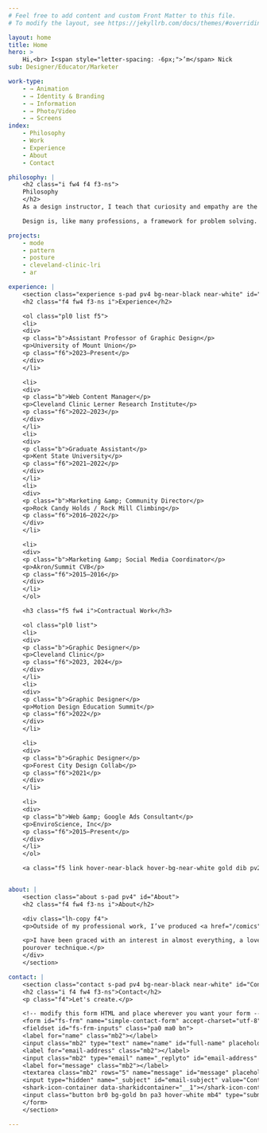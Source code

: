 ```yaml
---
# Feel free to add content and custom Front Matter to this file.
# To modify the layout, see https://jekyllrb.com/docs/themes/#overriding-theme-defaults

layout: home
title: Home
hero: >
    Hi,<br> I<span style="letter-spacing: -6px;">’m</span> Nick
sub: Designer/Educator/Marketer

work-type:
    - → Animation
    - → Identity & Branding
    - → Information
    - → Photo/Video
    - → Screens
index:
    - Philosophy
    - Work
    - Experience
    - About
    - Contact

philosophy: |
    <h2 class="i fw4 f4 f3-ns">
    Philosophy
    </h2>
    As a design instructor, I teach that curiosity and empathy are the driving forces behind good work. Great designers ask the right questions, reframe problems to understand them deeply, and view issues through novel perspectives before trying to solve them. The process is generative and research-driven in a way that creates value for every stakeholder.

    Design is, like many professions, a framework for problem solving. We try to make things beautiful along the way.

projects:
    - mode
    - pattern
    - posture
    - cleveland-clinic-lri
    - ar

experience: |
    <section class="experience s-pad pv4 bg-near-black near-white" id="Experience">
    <h2 class="f4 fw4 f3-ns i">Experience</h2>

    <ol class="pl0 list f5">
    <li>
    <div>
    <p class="b">Assistant Professor of Graphic Design</p>
    <p>University of Mount Union</p>
    <p class="f6">2023–Present</p>
    </div>
    </li>

    <li>
    <div>
    <p class="b">Web Content Manager</p>
    <p>Cleveland Clinic Lerner Research Institute</p>
    <p class="f6">2022–2023</p>
    </div>
    </li>
    <li>
    <div>
    <p class="b">Graduate Assistant</p>
    <p>Kent State University</p>
    <p class="f6">2021–2022</p>
    </div>
    </li>
    <li>
    <div>
    <p class="b">Marketing &amp; Community Director</p>
    <p>Rock Candy Holds / Rock Mill Climbing</p>
    <p class="f6">2016–2022</p>
    </div>
    </li>

    <li>
    <div>
    <p class="b">Marketing &amp; Social Media Coordinator</p>
    <p>Akron/Summit CVB</p>
    <p class="f6">2015–2016</p>
    </div>
    </li>
    </ol>

    <h3 class="f5 fw4 i">Contractual Work</h3>

    <ol class="pl0 list">
    <li>
    <div>
    <p class="b">Graphic Designer</p>
    <p>Cleveland Clinic</p>
    <p class="f6">2023, 2024</p>
    </div>
    </li>
    <li>
    <div>
    <p class="b">Graphic Designer</p>
    <p>Motion Design Education Summit</p>
    <p class="f6">2022</p>
    </div>
    </li>

    <li>
    <div>
    <p class="b">Graphic Designer</p>
    <p>Forest City Design Collab</p>
    <p class="f6">2021</p>
    </div>
    </li>

    <li>
    <div>
    <p class="b">Web &amp; Google Ads Consultant</p>
    <p>EnviroScience, Inc</p>
    <p class="f6">2015–Present</p>
    </div>
    </li>
    </ol>

    <a class="f5 link hover-near-black hover-bg-near-white gold dib pv2" href="resume.html">See full resume</a>


about: |
    <section class="about s-pad pv4" id="About">
    <h2 class="f4 fw4 f3-ns i">About</h2>

    <div class="lh-copy f4">
    <p>Outside of my professional work, I’ve produced <a href="/comics" class="link link-on-white underline near-black hover-bg-gold pv2">a collection of over 200 comics</a>, some of which were published in the Akron Devil Strip and Blank Slate Elyria magazines.</p>

    <p>I have been graced with an interest in almost everything, a love of houseplants, and a consistent
    pourover technique.</p>
    </div>
    </section>

contact: |
    <section class="contact s-pad pv4 bg-near-black near-white" id="Contact">
    <h2 class="i f4 fw4 f3-ns">Contact</h2>
    <p class="f4">Let's create.</p>

    <!-- modify this form HTML and place wherever you want your form -->
    <form id="fs-frm" name="simple-contact-form" accept-charset="utf-8" action="https://formspree.io/f/mpzbgrnl" method="post">
    <fieldset id="fs-frm-inputs" class="pa0 ma0 bn">
    <label for="name" class="mb2"></label>
    <input class="mb2" type="text" name="name" id="full-name" placeholder="Your Name" required="" data-sharkid="__0" data-sharklabel="name">
    <label for="email-address" class="mb2"></label>
    <input class="mb2" type="email" name="_replyto" id="email-address" placeholder="Email" required="" data-sharkid="__1" data-sharklabel="email">
    <label for="message" class="mb2"></label>
    <textarea class="mb2" rows="5" name="message" id="message" placeholder="Message" required="" data-sharkid="__2"></textarea>
    <input type="hidden" name="_subject" id="email-subject" value="Contact Form Submission">
    <shark-icon-container data-sharkidcontainer="__1"></shark-icon-container></fieldset>
    <input class="button br0 bg-gold bn pa3 hover-white mb4" type="submit" value="Send">
    </form>
    </section>

---
```



